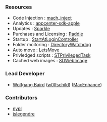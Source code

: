 ### Resources

- Code Injection : [mach_inject](https://www.github.com/rentzsch/mach_inject)
- Analytics : [appcenter-sdk-apple](https://www.github.com/microsoft/appcenter-sdk-apple)
- Updates : [Sparkle](https://www.github.com/sparkle-project/Sparkle)
- Purchases and Licensing : [Paddle](https://www.github.com/PaddleHQ/Mac-Framework-V4)
- Startup : [StartAtLoginController](https://www.github.com/alexzielenski/StartAtLoginController)
- Folder moitoring : [DirectoryWatchdog](https://www.github.com/graetzer/DirectoryWatchdog)
- Auto move : [LetsMove](https://www.github.com/potionfactory/LetsMove)
- Privledged scripts : [STPrivilegedTask](https://www.github.com/sveinbjornt/STPrivilegedTask)
- Cached web images : [SDWebImage](https://www.github.com/SDWebImage/SDWebImage)

### Lead Developer

- [Wolfgang Baird](https://github.com/w0lfschild) ([w0lfschild](https://github.com/w0lfschild)) ([MacEnhance](https://www.macenhance.com/))


### Contributors

- [nypl](https://github.com/nypl)
- [jslegendre](https://github.com/jslegendre)


